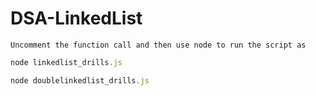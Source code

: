 # DSA-LinkedList

    Uncomment the function call and then use node to run the script as

```JavaScript
node linkedlist_drills.js
```

```JavaScript
node doublelinkedlist_drills.js
```
